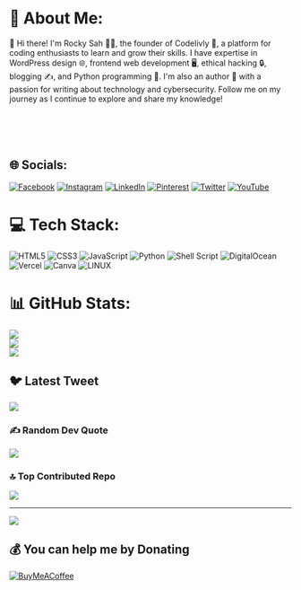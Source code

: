 # 💫 About Me:
👋 Hi there! I'm Rocky Sah 🧑‍💻, the founder of Codelivly 🚀, a platform for coding enthusiasts to learn and grow their skills. I have expertise in WordPress design 🌐, frontend web development 🖥️, ethical hacking 🔒, blogging ✍️, and Python programming 🐍. I'm also an author 📖 with a passion for writing about technology and cybersecurity. Follow me on my journey as I continue to explore and share my knowledge!<br><br><br><br><br>


## 🌐 Socials:
[![Facebook](https://img.shields.io/badge/Facebook-%231877F2.svg?logo=Facebook&logoColor=white)](https://facebook.com/roocky.rowdy) [![Instagram](https://img.shields.io/badge/Instagram-%23E4405F.svg?logo=Instagram&logoColor=white)](https://instagram.com/codelivly) [![LinkedIn](https://img.shields.io/badge/LinkedIn-%230077B5.svg?logo=linkedin&logoColor=white)](https://linkedin.com/in/codelivly) [![Pinterest](https://img.shields.io/badge/Pinterest-%23E60023.svg?logo=Pinterest&logoColor=white)](https://pinterest.com/codelivly) [![Twitter](https://img.shields.io/badge/Twitter-%231DA1F2.svg?logo=Twitter&logoColor=white)](https://twitter.com/codelivly) [![YouTube](https://img.shields.io/badge/YouTube-%23FF0000.svg?logo=YouTube&logoColor=white)](https://youtube.com/@codelivly) 

# 💻 Tech Stack:
![HTML5](https://img.shields.io/badge/html5-%23E34F26.svg?style=for-the-badge&logo=html5&logoColor=white) ![CSS3](https://img.shields.io/badge/css3-%231572B6.svg?style=for-the-badge&logo=css3&logoColor=white) ![JavaScript](https://img.shields.io/badge/javascript-%23323330.svg?style=for-the-badge&logo=javascript&logoColor=%23F7DF1E) ![Python](https://img.shields.io/badge/python-3670A0?style=for-the-badge&logo=python&logoColor=ffdd54) ![Shell Script](https://img.shields.io/badge/shell_script-%23121011.svg?style=for-the-badge&logo=gnu-bash&logoColor=white) ![DigitalOcean](https://img.shields.io/badge/DigitalOcean-%230167ff.svg?style=for-the-badge&logo=digitalOcean&logoColor=white) ![Vercel](https://img.shields.io/badge/vercel-%23000000.svg?style=for-the-badge&logo=vercel&logoColor=white) ![Canva](https://img.shields.io/badge/Canva-%2300C4CC.svg?style=for-the-badge&logo=Canva&logoColor=white) ![LINUX](https://img.shields.io/badge/Linux-FCC624?style=for-the-badge&logo=linux&logoColor=black)
# 📊 GitHub Stats:
![](https://github-readme-stats.vercel.app/api?username=codeswithrocky&theme=radical&hide_border=false&include_all_commits=false&count_private=false)<br/>
![](https://github-readme-streak-stats.herokuapp.com/?user=codeswithrocky&theme=radical&hide_border=false)<br/>
![](https://github-readme-stats.vercel.app/api/top-langs/?username=codeswithrocky&theme=radical&hide_border=false&include_all_commits=false&count_private=false&layout=compact)

## 🐦 Latest Tweet
[![](https://gtce.itsvg.in/api?username=codelivly)](https://github.com/VishwaGauravIn/github-twitter-card-embed)

### ✍️ Random Dev Quote
![](https://quotes-github-readme.vercel.app/api?type=horizontal&theme=tokyonight)

### 🔝 Top Contributed Repo
![](https://github-contributor-stats.vercel.app/api?username=codeswithrocky&limit=5&theme=tokyonight&combine_all_yearly_contributions=true)

---
[![](https://visitcount.itsvg.in/api?id=codeswithrocky&icon=0&color=0)](https://visitcount.itsvg.in)

  ## 💰 You can help me by Donating
  [![BuyMeACoffee](https://img.shields.io/badge/Buy%20Me%20a%20Coffee-ffdd00?style=for-the-badge&logo=buy-me-a-coffee&logoColor=black)](https://buymeacoffee.com/codelivly) 

  
<!-- Proudly created with GPRM ( https://gprm.itsvg.in ) -->
